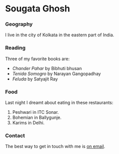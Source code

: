 # Sougata Ghosh
### Geography
I live in the city of Kolkata in the eastern part of India.
### Reading
Three of my favorite books are: 
- *Chander Pahar* by Bibhuti bhusan 
- *Tenida Somogro* by Narayan Gangopadhay 
- *Feluda* by Satyajit Ray
### Food
Last night I dreamt about eating in these restaurants: 
1. Peshwari in ITC Sonar. 
2. Bohemian  in Ballygunje. 
3. Karims in Delhi.
### Contact
The best way to get in touch with me is [on email](sghosh30@gmail.com).
